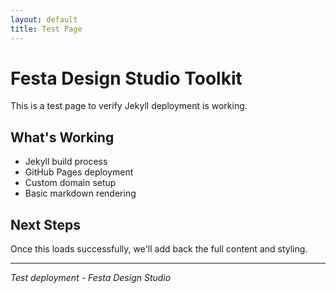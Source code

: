 ```yaml
---
layout: default
title: Test Page
---
```


# Festa Design Studio Toolkit

This is a test page to verify Jekyll deployment is working.

## What's Working

- Jekyll build process
- GitHub Pages deployment
- Custom domain setup
- Basic markdown rendering

## Next Steps

Once this loads successfully, we'll add back the full content and styling.

---

*Test deployment - Festa Design Studio*